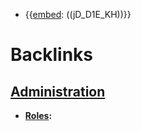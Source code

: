 - {{[embed](<embed.md>): ((jD_D1E_KH))}}

# Backlinks
## [Administration](<Administration.md>)
- **[Roles](<Roles.md>):**


